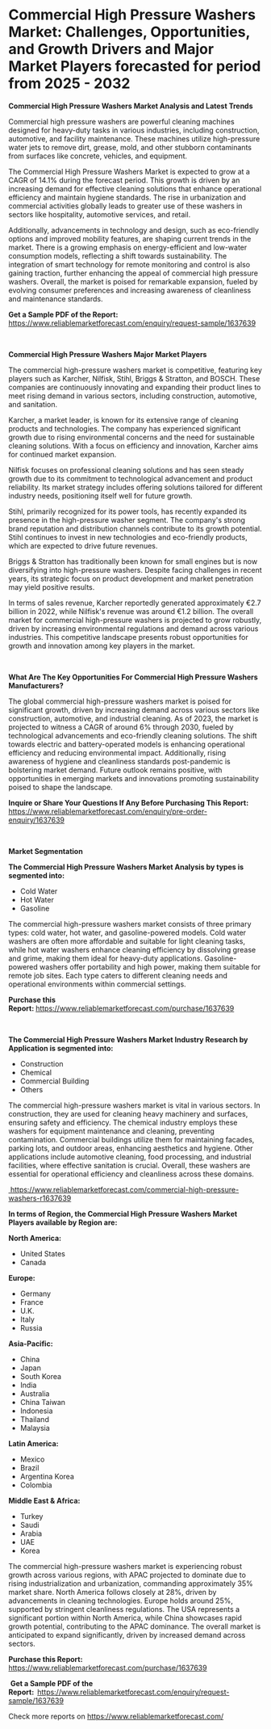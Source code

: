 <p><h1>Commercial High Pressure Washers Market: Challenges, Opportunities, and Growth Drivers and Major Market Players forecasted for period from 2025 - 2032</h1></p><p><strong>Commercial High Pressure Washers Market Analysis and Latest Trends</strong></p>
<p><p>Commercial high pressure washers are powerful cleaning machines designed for heavy-duty tasks in various industries, including construction, automotive, and facility maintenance. These machines utilize high-pressure water jets to remove dirt, grease, mold, and other stubborn contaminants from surfaces like concrete, vehicles, and equipment.</p><p>The Commercial High Pressure Washers Market is expected to grow at a CAGR of 14.1% during the forecast period. This growth is driven by an increasing demand for effective cleaning solutions that enhance operational efficiency and maintain hygiene standards. The rise in urbanization and commercial activities globally leads to greater use of these washers in sectors like hospitality, automotive services, and retail.</p><p>Additionally, advancements in technology and design, such as eco-friendly options and improved mobility features, are shaping current trends in the market. There is a growing emphasis on energy-efficient and low-water consumption models, reflecting a shift towards sustainability. The integration of smart technology for remote monitoring and control is also gaining traction, further enhancing the appeal of commercial high pressure washers. Overall, the market is poised for remarkable expansion, fueled by evolving consumer preferences and increasing awareness of cleanliness and maintenance standards.</p></p>
<p><strong>Get a Sample PDF of the Report:&nbsp;</strong> <a href="https://www.reliablemarketforecast.com/enquiry/request-sample/1637639?utm_campaign=2925&utm_medium=2&utm_source=Github&utm_content=ia&utm_term=11042025&utm_id=commercial-high-pressure-washers">https://www.reliablemarketforecast.com/enquiry/request-sample/1637639</a></p>
<p>&nbsp;</p>
<p><strong>Commercial High Pressure Washers Major Market Players</strong></p>
<p><p>The commercial high-pressure washers market is competitive, featuring key players such as Karcher, Nilfisk, Stihl, Briggs & Stratton, and BOSCH. These companies are continuously innovating and expanding their product lines to meet rising demand in various sectors, including construction, automotive, and sanitation.</p><p>Karcher, a market leader, is known for its extensive range of cleaning products and technologies. The company has experienced significant growth due to rising environmental concerns and the need for sustainable cleaning solutions. With a focus on efficiency and innovation, Karcher aims for continued market expansion.</p><p>Nilfisk focuses on professional cleaning solutions and has seen steady growth due to its commitment to technological advancement and product reliability. Its market strategy includes offering solutions tailored for different industry needs, positioning itself well for future growth.</p><p>Stihl, primarily recognized for its power tools, has recently expanded its presence in the high-pressure washer segment. The company's strong brand reputation and distribution channels contribute to its growth potential. Stihl continues to invest in new technologies and eco-friendly products, which are expected to drive future revenues.</p><p>Briggs & Stratton has traditionally been known for small engines but is now diversifying into high-pressure washers. Despite facing challenges in recent years, its strategic focus on product development and market penetration may yield positive results.</p><p>In terms of sales revenue, Karcher reportedly generated approximately €2.7 billion in 2022, while Nilfisk's revenue was around €1.2 billion. The overall market for commercial high-pressure washers is projected to grow robustly, driven by increasing environmental regulations and demand across various industries. This competitive landscape presents robust opportunities for growth and innovation among key players in the market.</p></p>
<p>&nbsp;</p>
<p><strong>What Are The Key Opportunities For Commercial High Pressure Washers Manufacturers?</strong></p>
<p><p>The global commercial high-pressure washers market is poised for significant growth, driven by increasing demand across various sectors like construction, automotive, and industrial cleaning. As of 2023, the market is projected to witness a CAGR of around 6% through 2030, fueled by technological advancements and eco-friendly cleaning solutions. The shift towards electric and battery-operated models is enhancing operational efficiency and reducing environmental impact. Additionally, rising awareness of hygiene and cleanliness standards post-pandemic is bolstering market demand. Future outlook remains positive, with opportunities in emerging markets and innovations promoting sustainability poised to shape the landscape.</p></p>
<p><strong>Inquire or Share Your Questions If Any Before Purchasing This Report:</strong> <a href="https://www.reliablemarketforecast.com/enquiry/pre-order-enquiry/1637639?utm_campaign=2925&utm_medium=2&utm_source=Github&utm_content=ia&utm_term=11042025&utm_id=commercial-high-pressure-washers">https://www.reliablemarketforecast.com/enquiry/pre-order-enquiry/1637639</a></p>
<p>&nbsp;</p>
<p><strong>Market Segmentation</strong></p>
<p><strong>The Commercial High Pressure Washers Market Analysis by types is segmented into:</strong></p>
<p><ul><li>Cold Water</li><li>Hot Water</li><li>Gasoline</li></ul></p>
<p><p>The commercial high-pressure washers market consists of three primary types: cold water, hot water, and gasoline-powered models. Cold water washers are often more affordable and suitable for light cleaning tasks, while hot water washers enhance cleaning efficiency by dissolving grease and grime, making them ideal for heavy-duty applications. Gasoline-powered washers offer portability and high power, making them suitable for remote job sites. Each type caters to different cleaning needs and operational environments within commercial settings.</p></p>
<p><strong>Purchase this Report:&nbsp;</strong><a href="https://www.reliablemarketforecast.com/purchase/1637639?utm_campaign=2925&utm_medium=2&utm_source=Github&utm_content=ia&utm_term=11042025&utm_id=commercial-high-pressure-washers">https://www.reliablemarketforecast.com/purchase/1637639</a></p>
<p>&nbsp;</p>
<p><strong>The Commercial High Pressure Washers Market Industry Research by Application is segmented into:</strong></p>
<p><ul><li>Construction</li><li>Chemical</li><li>Commercial Building</li><li>Others</li></ul></p>
<p><p>The commercial high-pressure washers market is vital in various sectors. In construction, they are used for cleaning heavy machinery and surfaces, ensuring safety and efficiency. The chemical industry employs these washers for equipment maintenance and cleaning, preventing contamination. Commercial buildings utilize them for maintaining facades, parking lots, and outdoor areas, enhancing aesthetics and hygiene. Other applications include automotive cleaning, food processing, and industrial facilities, where effective sanitation is crucial. Overall, these washers are essential for operational efficiency and cleanliness across these domains.</p></p>
<p><a href="https://www.reliablemarketforecast.com/commercial-high-pressure-washers-r1637639?utm_campaign=2925&utm_medium=2&utm_source=Github&utm_content=ia&utm_term=11042025&utm_id=commercial-high-pressure-washers">&nbsp;https://www.reliablemarketforecast.com/commercial-high-pressure-washers-r1637639</a></p>
<p><strong>In terms of Region, the Commercial High Pressure Washers Market Players available by Region are:</strong></p>
<p>
    <p> <strong> North America: </strong>
        <ul>
            <li>United States</li>
            <li>Canada</li>
        </ul>
        </p> 
    <p> <strong> Europe: </strong>
        <ul>
            <li>Germany</li>
            <li>France</li>
            <li>U.K.</li>
            <li>Italy</li>
            <li>Russia</li>
        </ul>
        </p> 
    <p> <strong> Asia-Pacific: </strong>
        <ul>
            <li>China</li>
            <li>Japan</li>
            <li>South Korea</li>
            <li>India</li>
            <li>Australia</li>
            <li>China Taiwan</li>
            <li>Indonesia</li>
            <li>Thailand</li>
            <li>Malaysia</li>
        </ul>
        </p> 
    <p> <strong> Latin America: </strong>
        <ul>
            <li>Mexico</li>
            <li>Brazil</li>
            <li>Argentina Korea</li>
            <li>Colombia</li>
        </ul>
        </p> 
    <p> <strong> Middle East & Africa: </strong>
        <ul>
            <li>Turkey</li>
            <li>Saudi</li>
            <li>Arabia</li>
            <li>UAE</li>
            <li>Korea</li>
        </ul>
    </p>
    </p>
<p><p>The commercial high-pressure washers market is experiencing robust growth across various regions, with APAC projected to dominate due to rising industrialization and urbanization, commanding approximately 35% market share. North America follows closely at 28%, driven by advancements in cleaning technologies. Europe holds around 25%, supported by stringent cleanliness regulations. The USA represents a significant portion within North America, while China showcases rapid growth potential, contributing to the APAC dominance. The overall market is anticipated to expand significantly, driven by increased demand across sectors.</p></p>
<p><strong>Purchase this Report: </strong><a href="https://www.reliablemarketforecast.com/purchase/1637639?utm_campaign=2925&utm_medium=2&utm_source=Github&utm_content=ia&utm_term=11042025&utm_id=commercial-high-pressure-washers">https://www.reliablemarketforecast.com/purchase/1637639</a></p>
<p>&nbsp;<strong>Get a Sample PDF of the Report:&nbsp;&nbsp;</strong><a href="https://www.reliablemarketforecast.com/enquiry/request-sample/1637639?utm_campaign=2925&utm_medium=2&utm_source=Github&utm_content=ia&utm_term=11042025&utm_id=commercial-high-pressure-washers">https://www.reliablemarketforecast.com/enquiry/request-sample/1637639</a></p>
<p><strong></strong></p>
<p>Check more reports on <a href="https://www.reliablemarketforecast.com/?utm_campaign=2925&utm_medium=2&utm_source=Github&utm_content=ia&utm_term=11042025&utm_id=commercial-high-pressure-washers">https://www.reliablemarketforecast.com/</a></p>